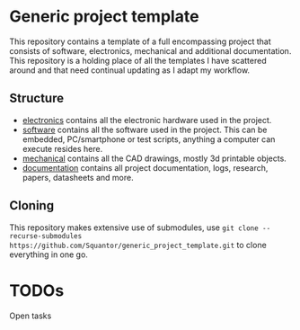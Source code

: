 # Generic project template
This repository contains a template of a full encompassing project that consists of software, electronics, mechanical and additional documentation. This repository is a holding place of all the templates I have scattered around and that need continual updating as I adapt my workflow.
## Structure
* [electronics](electronics/README.md) contains all the electronic hardware used in the project.
* [software](software/README.md) contains all the software used in the project. This can be embedded, PC/smartphone or test scripts, anything a computer can execute resides here.
* [mechanical](mechanical/README.md) contains all the CAD drawings, mostly 3d printable objects.
* [documentation](documentation/README.md) contains all project documentation, logs, research, papers, datasheets and more.
## Cloning
This repository makes extensive use of submodules, use ```git clone --recurse-submodules https://github.com/Squantor/generic_project_template.git``` to clone everything in one go.
# TODOs
Open tasks
